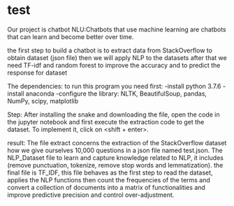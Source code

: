 # test


Our project is chatbot NLU:Chatbots that use machine learning are chatbots that can learn and become better over time. 

the first step to build a chatbot is to extract data from StackOverflow to obtain dataset (json file) then we will apply NLP to the datasets after that we need TF-idf and random forest to improve the accuracy and to predict the response for dataset

The dependencies:
to run this program you need first:
-install python 3.7.6
-install anaconda
-configure the library: NLTK, BeautifulSoup, pandas, NumPy, scipy, matplotlib

Step:
After installing the snake and downloading the file, open the code in the jupyter notebook and first execute the extraction code to get the dataset.
To implement it, click on <shift + enter>.

result:
The file extract concerns the extraction of the StackOverflow dataset how we give ourselves 10,000 questions in a json file named test.json.
The NLP_Dataset file to learn and capture knowledge related to NLP, it includes (remove punctuation, tokenize, remove stop words and lemmatization).
the final file is TF_IDF, this file behaves as the first step to read the dataset, applies the NLP functions then count the frequencies of the terms and convert a collection of documents into a matrix of functionalities and improve predictive precision and control over-adjustment.



